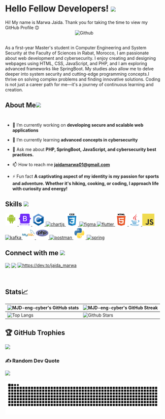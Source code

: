 <h1>Hello Fellow Developers! <img src="https://raw.githubusercontent.com/MartinHeinz/MartinHeinz/master/wave.gif" width="30px"></h1>
<p align="center">
</p>
<div size="20px"> Hi! My name is Marwa Jaida. Thank you for taking the time to view my GitHub Profile 😊
</div>

<img   width="55%" align="right" alt="Github" src="https://media4.giphy.com/media/v1.Y2lkPTc5MGI3NjExNXhicHhjajZsMXBodmYxdGV2c2UwMG1wbWR0cW9oNTJ2aHQ3bzRuZiZlcD12MV9pbnRlcm5hbF9naWZfYnlfaWQmY3Q9Zw/NRa7dRkMlVZRE5HUU4/giphy.gif" />

<br />
<br />

As a first-year Master's student in Computer Engineering and System Security at the Faculty of Sciences in Rabat, Morocco, I am passionate about web development and cybersecurity. I enjoy creating and designing webpages using HTML, CSS, JavaScript, and PHP, and I am exploring advanced frameworks like SpringBoot. My studies also allow me to delve deeper into system security and cutting-edge programming concepts.I thrive on solving complex problems and finding innovative solutions. Coding is not just a career path for me—it's a journey of continuous learning and creation.
<h2>About Me<img src="https://media0.giphy.com/media/KDDpcKigbfFpnejZs6/giphy.gif?cid=ecf05e47oy6f4zjs8g1qoiystc56cu7r9tb8a1fe76e05oty&rid=giphy.gif" width="100px"><br/><br/></h2>

- 🔭 I’m currently working on **developing secure and scalable web applications**

- 🌱 I’m currently learning **advanced concepts in cybersecurity**

- 💬 Ask me about **PHP, SpringBoot, JavaScript, and cybersecurity best practices.**

- 📫 How to reach me **jaidamarwa01@gmail.com**

- ⚡ Fun fact **A captivating aspect of my identity is my passion for sports and adventure. Whether it's hiking, cooking, or coding, I approach life with curiosity and energy!**


<h2>Skills <img src="https://media2.giphy.com/media/QssGEmpkyEOhBCb7e1/giphy.gif?cid=ecf05e47a0n3gi1bfqntqmob8g9aid1oyj2wr3ds3mg700bl&rid=giphy.gif" width="32px"></h2>
<p align="left"> <a href="https://developer.android.com" target="_blank" rel="noreferrer"> <img src="https://raw.githubusercontent.com/devicons/devicon/master/icons/android/android-original-wordmark.svg" alt="android" width="40" height="40"/> </a> <a href="https://getbootstrap.com" target="_blank" rel="noreferrer"> <img src="https://raw.githubusercontent.com/devicons/devicon/master/icons/bootstrap/bootstrap-plain-wordmark.svg" alt="bootstrap" width="40" height="40"/> </a> <a href="https://www.cprogramming.com/" target="_blank" rel="noreferrer"> <img src="https://raw.githubusercontent.com/devicons/devicon/master/icons/c/c-original.svg" alt="c" width="40" height="40"/> </a> <a href="https://www.chartjs.org" target="_blank" rel="noreferrer"> <img src="https://www.chartjs.org/media/logo-title.svg" alt="chartjs" width="40" height="40"/> </a> <a href="https://www.w3schools.com/css/" target="_blank" rel="noreferrer"> <img src="https://raw.githubusercontent.com/devicons/devicon/master/icons/css3/css3-original-wordmark.svg" alt="css3" width="40" height="40"/> </a> <a href="https://www.figma.com/" target="_blank" rel="noreferrer"> <img src="https://www.vectorlogo.zone/logos/figma/figma-icon.svg" alt="figma" width="40" height="40"/> </a> <a href="https://flutter.dev" target="_blank" rel="noreferrer"> <img src="https://www.vectorlogo.zone/logos/flutterio/flutterio-icon.svg" alt="flutter" width="40" height="40"/> </a> <a href="https://www.w3.org/html/" target="_blank" rel="noreferrer"> <img src="https://raw.githubusercontent.com/devicons/devicon/master/icons/html5/html5-original-wordmark.svg" alt="html5" width="40" height="40"/> </a> <a href="https://www.java.com" target="_blank" rel="noreferrer"> <img src="https://raw.githubusercontent.com/devicons/devicon/master/icons/java/java-original.svg" alt="java" width="40" height="40"/> </a> <a href="https://developer.mozilla.org/en-US/docs/Web/JavaScript" target="_blank" rel="noreferrer"> <img src="https://raw.githubusercontent.com/devicons/devicon/master/icons/javascript/javascript-original.svg" alt="javascript" width="40" height="40"/> </a> <a href="https://kafka.apache.org/" target="_blank" rel="noreferrer"> <img src="https://www.vectorlogo.zone/logos/apache_kafka/apache_kafka-icon.svg" alt="kafka" width="40" height="40"/> </a> <a href="https://www.mysql.com/" target="_blank" rel="noreferrer"> <img src="https://raw.githubusercontent.com/devicons/devicon/master/icons/mysql/mysql-original-wordmark.svg" alt="mysql" width="40" height="40"/> </a> <a href="https://www.php.net" target="_blank" rel="noreferrer"> <img src="https://raw.githubusercontent.com/devicons/devicon/master/icons/php/php-original.svg" alt="php" width="40" height="40"/> </a> <a href="https://postman.com" target="_blank" rel="noreferrer"> <img src="https://www.vectorlogo.zone/logos/getpostman/getpostman-icon.svg" alt="postman" width="40" height="40"/> </a> <a href="https://www.python.org" target="_blank" rel="noreferrer"> <img src="https://raw.githubusercontent.com/devicons/devicon/master/icons/python/python-original.svg" alt="python" width="40" height="40"/> </a> <a href="https://spring.io/" target="_blank" rel="noreferrer"> <img src="https://www.vectorlogo.zone/logos/springio/springio-icon.svg" alt="spring" width="40" height="40"/> </a> </p>


<h2>Connect with me <img src="https://raw.githubusercontent.com/ShahriarShafin/ShahriarShafin/main/Assets/handshake.gif" width="100px"></h2>
<a href='https://www.linkedin.com/in/marwa-jaida-832206292?utm_source=share&utm_campaign=share_via&utm_content=profile&utm_medium=android_app'> <img width='32px' align='center' src="https://raw.githubusercontent.com/rahulbanerjee26/githubAboutMeGenerator/main/icons/linked-in-alt.svg"/></a> 
<a href='https://www.github.com/MJD-eng-cyber'> <img width='32px' align='center' src="https://raw.githubusercontent.com/rahulbanerjee26/githubAboutMeGenerator/main/icons/github.svg"/></a>
<a href="https://dev.to/https://dev.to/jaida_marwa" target="blank"><img align="center" src="https://raw.githubusercontent.com/rahuldkjain/github-profile-readme-generator/master/src/images/icons/Social/devto.svg" alt="https://dev.to/jaida_marwa" height="30" width="40" /></a>

<br>
<br>
<br>

<div>
  <h2>Stats📈</h2>

  <p align="center">

| ![MJD-eng-cyber's GitHub stats](https://github-readme-stats.vercel.app/api?username=MJD-eng-cyber&show_icons=true&theme=tokyonight) | ![MJD-eng-cyber's GitHub Streak](https://github-readme-streak-stats.herokuapp.com/?user=MJD-eng-cyber&theme=tokyonight) |
| --- | --- |
| ![Top Langs](https://github-readme-stats.vercel.app/api/top-langs/?username=MJD-eng-cyber&theme=tokyonight) | ![Github Stars](https://github-readme-stats.vercel.app/api?username=MJD-eng-cyber&show_icons=true&locale=en&count_private=true&hide_rank=true&custom_title=My%20GitHub%20Stats&disable_animations=true&theme=tokyonight) |
## 🏆 GitHub Trophies
![](https://github-profile-trophy.vercel.app/?username=MJD-eng-cyber&theme=tokyonight-frame=false&no-bg=true&margin-w=4)

### ✍️ Random Dev Quote
![](https://quotes-github-readme.vercel.app/api?type=horizontal&theme=radical)

 </p>
</div>

<picture>
  <source media="(prefers-color-scheme: dark)" srcset="https://raw.githubusercontent.com/MJD-eng-cyber/MJD-eng-cyber/output/github-snake-dark.svg" />
  <source media="(prefers-color-scheme: light)" srcset="https://raw.githubusercontent.com/MJD-eng-cybe/MJD-eng-cyber/output/github-snake.svg" />
  <img alt="github-snake" src="https://raw.githubusercontent.com/MJD-eng-cyber/MJD-eng-cyber/output/github-snake.svg" />
</picture>


<br>


